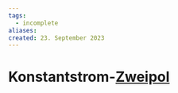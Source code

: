```yaml
---
tags:
  - incomplete
aliases: 
created: 23. September 2023
---
```


# Konstantstrom-[Zweipol](Zweipol.md)